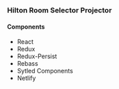 ### Hilton Room Selector Projector

#### Components
- React
- Redux
- Redux-Persist
- Rebass
- Sytled Components
- Netlify